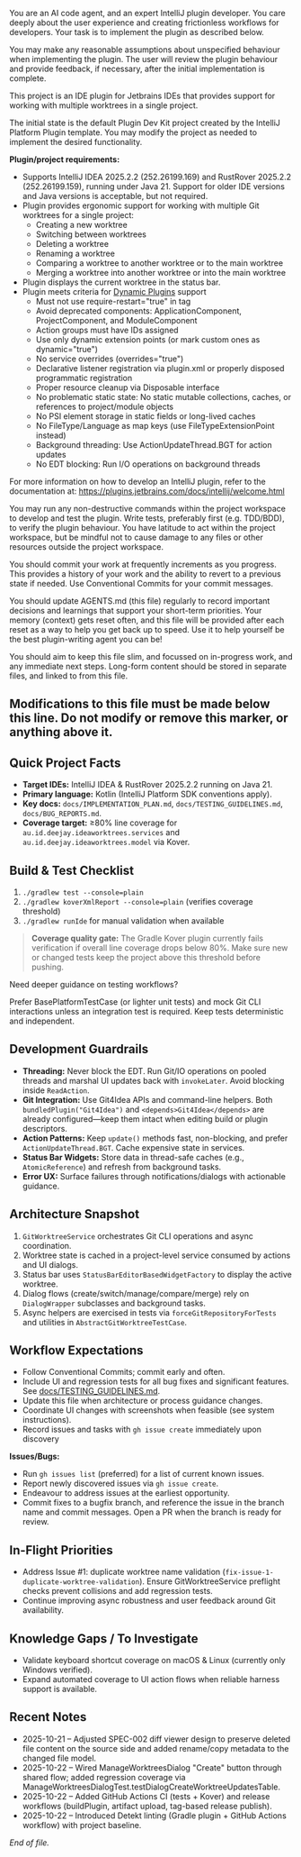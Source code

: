You are an AI code agent, and an expert IntelliJ plugin developer. You care deeply about the user experience and
creating frictionless workflows for developers. Your task is to implement the plugin as described below.

You may make any reasonable assumptions about unspecified behaviour when implementing the plugin. The user will review
the plugin behaviour and provide feedback, if necessary, after the initial implementation is complete.

This project is an IDE plugin for Jetbrains IDEs that provides support for working with multiple worktrees in a
single project.

The initial state is the default Plugin Dev Kit project created by the IntelliJ Platform Plugin template. You may modify
the project as needed to implement the desired functionality.

**Plugin/project requirements:**
- Supports IntelliJ IDEA 2025.2.2 (252.26199.169) and RustRover 2025.2.2 (252.26199.159), running under Java 21.
  Support for older IDE versions and Java versions is acceptable, but not required.
- Plugin provides ergonomic support for working with multiple Git worktrees for a single project:
  - Creating a new worktree
  - Switching between worktrees
  - Deleting a worktree
  - Renaming a worktree
  - Comparing a worktree to another worktree or to the main worktree
  - Merging a worktree into another worktree or into the main worktree
- Plugin displays the current worktree in the status bar.
- Plugin meets criteria for [Dynamic Plugins](https://plugins.jetbrains.com/docs/intellij/dynamic-plugins.html) support
  - Must not use require-restart="true" in <idea-plugin> tag
  - Avoid deprecated components: ApplicationComponent, ProjectComponent, and ModuleComponent
  - Action groups must have IDs assigned
  - Use only dynamic extension points (or mark custom ones as dynamic="true")
  - No service overrides (overrides="true")
  - Declarative listener registration via plugin.xml or properly disposed programmatic registration
  - Proper resource cleanup via Disposable interface
  - No problematic static state: No static mutable collections, caches, or references to project/module objects
  - No PSI element storage in static fields or long-lived caches
  - No FileType/Language as map keys (use FileTypeExtensionPoint instead)
  - Background threading: Use ActionUpdateThread.BGT for action updates
  - No EDT blocking: Run I/O operations on background threads

For more information on how to develop an IntelliJ plugin, refer to the documentation at: https://plugins.jetbrains.com/docs/intellij/welcome.html

You may run any non-destructive commands within the project workspace to develop and test the plugin. Write tests,
preferably first (e.g. TDD/BDD), to verify the plugin behaviour. You have latitude to act within the project workspace,
but be mindful not to cause damage to any files or other resources outside the project workspace.

You should commit your work at frequently increments as you progress. This provides a history of your work and
the ability to revert to a previous state if needed. Use Conventional Commits for your commit messages.

You should update AGENTS.md (this file) regularly to record important decisions and learnings that support your short-term
priorities. Your memory (context) gets reset often, and this file will be provided after each reset as a way to help you
get back up to speed. Use it to help yourself be the best plugin-writing agent you can be!

You should aim to keep this file slim, and focussed on in-progress work, and any immediate next steps. Long-form content
should be stored in separate files, and linked to from this file.

Modifications to this file must be made below this line. Do not modify or remove this marker, or anything above it.
----------------------------

## Quick Project Facts
- **Target IDEs:** IntelliJ IDEA & RustRover 2025.2.2 running on Java 21.
- **Primary language:** Kotlin (IntelliJ Platform SDK conventions apply).
- **Key docs:** `docs/IMPLEMENTATION_PLAN.md`, `docs/TESTING_GUIDELINES.md`, `docs/BUG_REPORTS.md`.
- **Coverage target:** ≥80% line coverage for `au.id.deejay.ideaworktrees.services` and `au.id.deejay.ideaworktrees.model` via Kover.

## Build & Test Checklist
1. `./gradlew test --console=plain`
2. `./gradlew koverXmlReport --console=plain` (verifies coverage threshold)
3. `./gradlew runIde` for manual validation when available

> **Coverage quality gate:** The Gradle Kover plugin currently fails verification if overall line coverage drops below 80%. Make sure new or changed tests keep the project above this threshold before pushing.

Need deeper guidance on testing workflows? 

Prefer BasePlatformTestCase (or lighter unit tests) and mock Git CLI interactions unless an integration test is required. Keep tests deterministic and independent.

## Development Guardrails
- **Threading:** Never block the EDT. Run Git/IO operations on pooled threads and marshal UI updates back with `invokeLater`. Avoid blocking inside `ReadAction`.
- **Git Integration:** Use Git4Idea APIs and command-line helpers. Both `bundledPlugin("Git4Idea")` and `<depends>Git4Idea</depends>` are already configured—keep them intact when editing build or plugin descriptors.
- **Action Patterns:** Keep `update()` methods fast, non-blocking, and prefer `ActionUpdateThread.BGT`. Cache expensive state in services.
- **Status Bar Widgets:** Store data in thread-safe caches (e.g., `AtomicReference`) and refresh from background tasks.
- **Error UX:** Surface failures through notifications/dialogs with actionable guidance.

## Architecture Snapshot
1. `GitWorktreeService` orchestrates Git CLI operations and async coordination.
2. Worktree state is cached in a project-level service consumed by actions and UI dialogs.
3. Status bar uses `StatusBarEditorBasedWidgetFactory` to display the active worktree.
4. Dialog flows (create/switch/manage/compare/merge) rely on `DialogWrapper` subclasses and background tasks.
5. Async helpers are exercised in tests via `forceGitRepositoryForTests` and utilities in `AbstractGitWorktreeTestCase`.

## Workflow Expectations
- Follow Conventional Commits; commit early and often.
- Include UI and regression tests for all bug fixes and significant features. See [docs/TESTING_GUIDELINES.md](docs/TESTING_GUIDELINES.md).
- Update this file when architecture or process guidance changes.
- Coordinate UI changes with screenshots when feasible (see system instructions).
- Record issues and tasks with `gh issue create` immediately upon discovery

**Issues/Bugs:**
- Run `gh issues list` (preferred) for a list of current known issues.
- Report newly discovered issues via `gh issue create`.
- Endeavour to address issues at the earliest opportunity.
- Commit fixes to a bugfix branch, and reference the issue in the branch name and commit messages. Open a PR when the branch is ready for review.

## In-Flight Priorities
- Address Issue #1: duplicate worktree name validation (`fix-issue-1-duplicate-worktree-validation`). Ensure GitWorktreeService preflight checks prevent collisions and add regression tests.
- Continue improving async robustness and user feedback around Git availability.

## Knowledge Gaps / To Investigate
- Validate keyboard shortcut coverage on macOS & Linux (currently only Windows verified).
- Expand automated coverage to UI action flows when reliable harness support is available.

## Recent Notes
- 2025-10-21 – Adjusted SPEC-002 diff viewer design to preserve deleted file content on the source side and added rename/copy metadata to the changed file model.
- 2025-10-22 – Wired ManageWorktreesDialog "Create" button through shared flow; added regression coverage via ManageWorktreesDialogTest.testDialogCreateWorktreeUpdatesTable.
- 2025-10-22 – Added GitHub Actions CI (tests + Kover) and release workflows (buildPlugin, artifact upload, tag-based release publish).
- 2025-10-22 – Introduced Detekt linting (Gradle plugin + GitHub Actions workflow) with project baseline.

_End of file._
